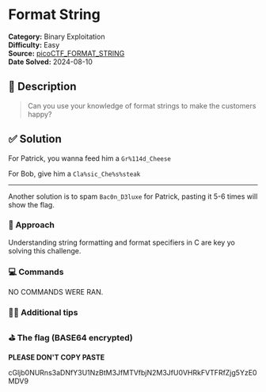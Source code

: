 # Format String

**Category:** Binary Exploitation  
**Difficulty:** Easy  
**Source:**
[picoCTF_FORMAT_STRING](https://play.picoctf.org/practice/challenge/433)  
**Date Solved:** 2024-08-10

## 📁 Description

> Can you use your knowledge of format strings to make the customers happy?

## ✅ Solution

For Patrick, you wanna feed him a `Gr%114d_Cheese`

For Bob, give him a `Cla%sic_Che%s%steak`

---

Another solution is to spam `Bac0n_D3luxe` for Patrick, pasting it 5-6 times
will show the flag.

### 🧠 Approach

Understanding string formatting and format specifiers in C are key yo solving
this challenge.

### 💻 Commands

NO COMMANDS WERE RAN.

### ✌🏾 Additional tips

### ⛳️ The flag (BASE64 encrypted)

**PLEASE DON'T COPY PASTE**

cGljb0NURns3aDNfY3U1NzBtM3JfMTVfbjN2M3JfU0VHRkFVTFRfZjg5YzE0MDV9
